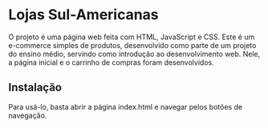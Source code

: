 # Lojas Sul-Americanas
O projeto é uma página web feita com HTML, JavaScript e CSS. Este é um e-commerce simples de produtos, desenvolvido como parte de um projeto do ensino médio, servindo como introdução ao desenvolvimento web.
Nele, a página inicial e o carrinho de compras foram desenvolvidos.
## Instalação
Para usá-lo, basta abrir a página index.html e navegar pelos botões de navegação.

